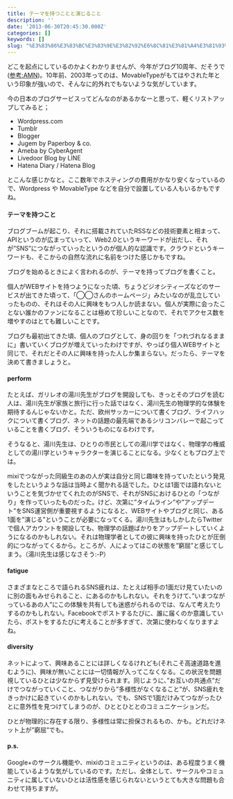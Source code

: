 ```yaml
---
title: テーマを持つことと演じること
description: ''
date: '2013-06-30T20:45:30.000Z'
categories: []
keywords: []
slug: "%E3%83%86%E3%83%BC%E3%83%9E%E3%82%92%E6%8C%81%E3%81%A4%E3%81%93%E3%81%A8%E3%81%A8%E6%BC%94%E3%81%98%E3%82%8B%E3%81%93%E3%81%A8"
---
```

どこを起点にしているのかよくわかりませんが、今年がブログ10周年、だそうで([参考:AMN](http://agilemedia.jp/pressrelease/bloggersummit-20130611.html))。10年前、2003年ってのは、MovableTypeがもてはやされた年という印象が強いので、そんなに的外れでもないような気がしています。

今の日本のブログサービスってどんなのがあるかなーと思って、軽くリストアップしてみると；

*   Wordpress.com
*   Tumblr
*   Blogger
*   Jugem by Paperboy & co.
*   Ameba by CyberAgent
*   Livedoor Blog by LINE
*   Hatena Diary / Hatena Blog

とこんな感じかなと。ここ数年でホスティングの費用がかなり安くなっているので、Wordpress や MovableType などを自分で設置している人もいるかもですね。

#### テーマを持つこと

ブログブームが起こり、それに搭載されていたRSSなどの技術要素と相まって、APIというのが広まっていって、Web2.0というキーワードが出だし、それが”SNS”につながっていったというのが個人的な認識です。クラウドというキーワードも、そこからの自然な流れに名前をつけた感じかもですね。

ブログを始めるときによく言われるのが、テーマを持ってブログを書くこと。

個人がWEBサイトを持つようになった頃、ちょうどジオシティーズなどのサービスが出てきた頃って、「◯◯さんのホームページ」みたいなのが乱立していったものの、それはその人に興味をもつ人しか読まない。個人が実際に会ったことない誰かのファンになることは極めて珍しいことなので、それでアクセス数を増やすのはとても難しいことです。  
  
ブログも最初出てきた頃、個人のブログとして、身の回りを「つれづれなるままに」書いていくブログが増えていったわけですが、やっぱり個人WEBサイトと同じで、それだとその人に興味を持った人しか集まらない。だったら、テーマを決めて書きましょうと。

#### perform

たとえば、ガリレオの湯川先生がブログを開設しても、きっとそのブログを読む人は、湯川先生が家族と旅行に行った話ではなく、湯川先生の物理学的な体験を期待するんじゃないかと。ただ、欧州サッカーについて書くブログ、ライフハックについて書くブログ、ネットの話題の最先端であるシリコンバレーで起こっていることを書くブログ、そういうものになるわけです。  
  
そうなると、湯川先生は、ひとりの市民としての湯川学ではなく、物理学の権威としての湯川学というキャラクターを演じることになる。少なくともブログ上では。

mixiでつながった同級生のあの人が実は自分と同じ趣味を持っていたという発見をしたというような話は当時よく聞かれる話でした。ひとは1面では語れないということを気づかせてくれたのがSNSで、それがSNSにおけるひとの「つながり」を作っていったものだった。けど、次第に”タイムライン”や”アップデート”をSNS運営側が重要視するようになると、WEBサイトやブログと同じ、ある1面を”演じる”ということが必要になってくる。湯川先生はもしかしたらTwitterで個人アカウントを開設しても、物理学の話題ばかりをアップデートしていくようになるのかもしれない。それは物理学者としての彼に興味を持ったひとが圧倒的につながってくるから。ところが、人によってはこの状態を”窮屈”と感じてしまう。（湯川先生は感じなさそう:-P）

#### fatigue

さまざまなところで語られるSNS疲れは、たとえば相手の1面だけ見ていたいのに別の面もみせられること、にあるのかもしれない。それをうけて、”いまつながっているあの人”にこの体験を共有しても迷惑がられるのでは、なんて考えたりするのかもしれない。Facebookでポストするたびに、誰に届くのか意識していたら、ポストをするたびに考えることが多すぎて、次第に使わなくなりますよね。

#### diversity

ネットによって、興味あることには詳しくなるけれども(それこそ高速道路を進むように)、興味が無いことには一切情報が入ってこなくなる。この状況を問題視しているひとは少なからず見受けられます。同じように、”お互いの共通点”だけでつながっていくこと、つながりから”多様性がなくなること”が、SNS疲れをきっかけに起きていくのかもしれない。でも、SNSで1面だけみてつながったひとに意外性を見つけてしまうのが、ひととひととのコミュニケーションだ。  
  
ひとが物理的に存在する限り、多様性は常に担保されるもの、かも。どれだけネット上が”窮屈”でも。

#### p.s.

Google+のサークル機能や、mixiのコミュニティというのは、ある程度うまく機能しているような気がしているのです。ただし、全体として、サークルやコミュニティに属していないひとは活性感を感じられないというとても大きな問題も合わせて持ちますが。